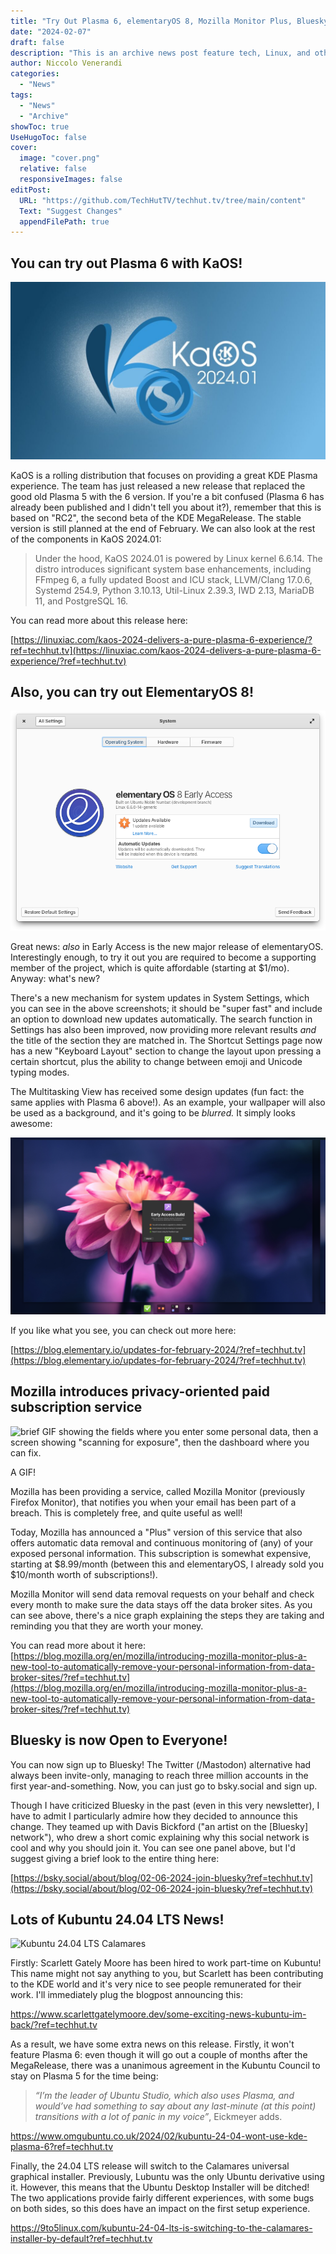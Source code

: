 ```yaml
---
title: "Try Out Plasma 6, elementaryOS 8, Mozilla Monitor Plus, Bluesky, and more!"
date: "2024-02-07"
draft: false
description: "This is an archive news post feature tech, Linux, and other open-source news. This is an older article that was part of a migration. There will be missing images, broken links, and potentially other issues."
author: Niccolo Venerandi
categories:
  - "News"
tags:
  - "News"
  - "Archive"
showToc: true
UseHugoToc: false
cover:
  image: "cover.png"
  relative: false
  responsiveImages: false
editPost:
  URL: "https://github.com/TechHutTV/techhut.tv/tree/main/content"
  Text: "Suggest Changes"
  appendFilePath: true
---
```


## You can try out Plasma 6 with KaOS!

![KaOS 2024 Delivers a Pure Plasma 6 Experience](images/kaos-2024-01-1024x576.jpg)

KaOS is a rolling distribution that focuses on providing a great KDE Plasma experience. The team has just released a new release that replaced the good old Plasma 5 with the 6 version. If you're a bit confused (Plasma 6 has already been published and I didn't tell you about it?), remember that this is based on "RC2", the second beta of the KDE MegaRelease. The stable version is still planned at the end of February. We can also look at the rest of the components in KaOS 2024.01:

> Under the hood, KaOS 2024.01 is powered by Linux kernel 6.6.14. The distro introduces significant system base enhancements, including FFmpeg 6, a fully updated Boost and ICU stack, LLVM/Clang 17.0.6, Systemd 254.9, Python 3.10.13, Util-Linux 2.39.3, IWD 2.13, MariaDB 11, and PostgreSQL 16.

You can read more about this release here:

[https://linuxiac.com/kaos-2024-delivers-a-pure-plasma-6-experience/?ref=techhut.tv](https://linuxiac.com/kaos-2024-delivers-a-pure-plasma-6-experience/?ref=techhut.tv)

## Also, you can try out ElementaryOS 8!

![Operating System view of System Settings](images/settings-system.png)

Great news: _also_ in Early Access is the new major release of elementaryOS. Interestingly enough, to try it out you are required to become a supporting member of the project, which is quite affordable (starting at $1/mo). Anyway: what's new?

There's a new mechanism for system updates in System Settings, which you can see in the above screenshots; it should be "super fast" and include an option to download new updates automatically. The search function in Settings has also been improved, now providing more relevant results _and_ the title of the section they are matched in. The Shortcut Settings page now has a new "Keyboard Layout" section to change the layout upon pressing a certain shortcut, plus the ability to change between emoji and Unicode typing modes.

The Multitasking View has received some design updates (fun fact: the same applies with Plasma 6 above!). As an example, your wallpaper will also be used as a background, and it's going to be _blurred._ It simply looks awesome:

![Multitasking View in dark mode](images/multitasking-dark.png)

If you like what you see, you can check out more here:

[https://blog.elementary.io/updates-for-february-2024/?ref=techhut.tv](https://blog.elementary.io/updates-for-february-2024/?ref=techhut.tv)

## Mozilla introduces privacy-oriented paid subscription service

![brief GIF showing the fields where you enter some personal data, then a screen showing "scanning for exposure", then the dashboard where you can fix.](https://lh7-us.googleusercontent.com/yCUt5bOi3hGj82IdNvhpBRn5JUvgHe12zyfOj0otRLhVSMxYZZlfaTbYz2d4Asli27Os6Pz-4SMFGa_QjoPjiY6fdxX95L-tBH-d0wU5xKxHnBQOo2vEK6PLECZzyQ1GQ8Jf4Za_YuKU85GjdCQ_SWg)

A GIF!

Mozilla has been providing a service, called Mozilla Monitor (previously Firefox Monitor), that notifies you when your email has been part of a breach. This is completely free, and quite useful as well!

Today, Mozilla has announced a "Plus" version of this service that also offers automatic data removal and continuous monitoring of (any) of your exposed personal information. This subscription is somewhat expensive, starting at $8.99/month (between this and elementaryOS, I already sold you $10/month worth of subscriptions!).

Mozilla Monitor will send data removal requests on your behalf and check every month to make sure the data stays off the data broker sites. As you can see above, there's a nice graph explaining the steps they are taking and reminding you that they are worth your money.

You can read more about it here: [https://blog.mozilla.org/en/mozilla/introducing-mozilla-monitor-plus-a-new-tool-to-automatically-remove-your-personal-information-from-data-broker-sites/?ref=techhut.tv](https://blog.mozilla.org/en/mozilla/introducing-mozilla-monitor-plus-a-new-tool-to-automatically-remove-your-personal-information-from-data-broker-sites/?ref=techhut.tv)

## Bluesky is now Open to Everyone!

You can now sign up to Bluesky! The Twitter (/Mastodon) alternative had always been invite-only, managing to reach three million accounts in the first year-and-something. Now, you can just go to bsky.social and sign up.

Though I have criticized Bluesky in the past (even in this very newsletter), I have to admit I particularly admire how they decided to announce this change. They teamed up with Davis Bickford ("an artist on the \[Bluesky\] network"), who drew a short comic explaining why this social network is cool and why you should join it. You can see one panel above, but I'd suggest giving a brief look to the entire thing here:

[https://bsky.social/about/blog/02-06-2024-join-bluesky?ref=techhut.tv](https://bsky.social/about/blog/02-06-2024-join-bluesky?ref=techhut.tv)

## Lots of Kubuntu 24.04 LTS News!

![Kubuntu 24.04 LTS Calamares](https://i0.wp.com/9to5linux.com/wp-content/uploads/2024/02/ku2404.webp?fit=1920%2C1080&ssl=1)

Firstly: Scarlett Gately Moore has been hired to work part-time on Kubuntu! This name might not say anything to you, but Scarlett has been contributing to the KDE world and it's very nice to see people remunerated for their work. I'll immediately plug the blogpost announcing this:

https://www.scarlettgatelymoore.dev/some-exciting-news-kubuntu-im-back/?ref=techhut.tv

As a result, we have some extra news on this release. Firstly, it won't feature Plasma 6: even though it will go out a couple of months after the MegaRelease, there was a unanimous agreement in the Kubuntu Council to stay on Plasma 5 for the time being:

> _“I’m the leader of Ubuntu Studio, which also uses Plasma, and would’ve had something to say about any last-minute (at this point) transitions with a lot of panic in my voice”_, Eickmeyer adds.

https://www.omgubuntu.co.uk/2024/02/kubuntu-24-04-wont-use-kde-plasma-6?ref=techhut.tv

Finally, the 24.04 LTS release will switch to the Calamares universal graphical installer. Previously, Lubuntu was the only Ubuntu derivative using it. However, this means that the Ubuntu Desktop Installer will be ditched! The two applications provide fairly different experiences, with some bugs on both sides, so this does have an impact on the first setup experience.

https://9to5linux.com/kubuntu-24-04-lts-is-switching-to-the-calamares-installer-by-default?ref=techhut.tv
